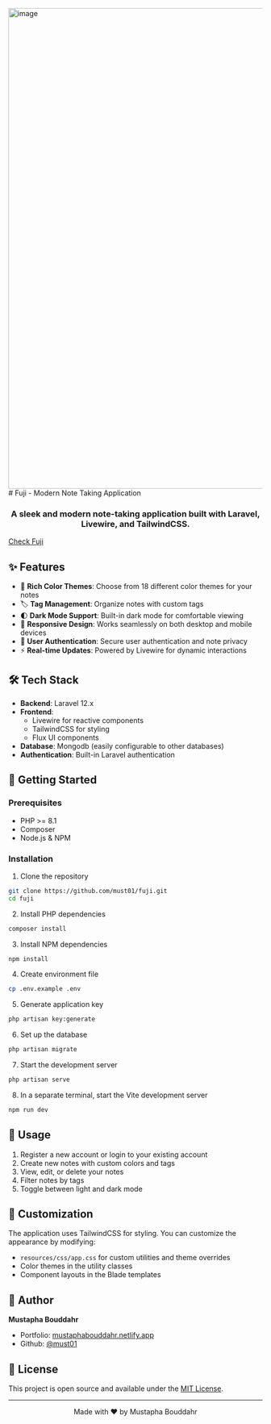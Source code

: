 <img width="1865" height="953" alt="image" src="https://github.com/user-attachments/assets/e8332950-b48b-4b35-a2a6-4df528742f9e" /># Fuji - Modern Note Taking Application

<div align="center">
<h3>A sleek and modern note-taking application built with Laravel, Livewire, and TailwindCSS.</h3>
</div>

[Check Fuji](https://fuji.laravel.cloud/)

## ✨ Features

-   🎨 **Rich Color Themes**: Choose from 18 different color themes for your notes
-   🏷️ **Tag Management**: Organize notes with custom tags
-   🌓 **Dark Mode Support**: Built-in dark mode for comfortable viewing
-   📱 **Responsive Design**: Works seamlessly on both desktop and mobile devices
-   🔐 **User Authentication**: Secure user authentication and note privacy
-   ⚡ **Real-time Updates**: Powered by Livewire for dynamic interactions

## 🛠️ Tech Stack

-   **Backend**: Laravel 12.x
-   **Frontend**:
    -   Livewire for reactive components
    -   TailwindCSS for styling
    -   Flux UI components
-   **Database**: Mongodb (easily configurable to other databases)
-   **Authentication**: Built-in Laravel authentication

## 🚀 Getting Started

### Prerequisites

-   PHP >= 8.1
-   Composer
-   Node.js & NPM

### Installation

1. Clone the repository

```bash
git clone https://github.com/must01/fuji.git
cd fuji
```

2. Install PHP dependencies

```bash
composer install
```

3. Install NPM dependencies

```bash
npm install
```

4. Create environment file

```bash
cp .env.example .env
```

5. Generate application key

```bash
php artisan key:generate
```

6. Set up the database

```bash
php artisan migrate
```

7. Start the development server

```bash
php artisan serve
```

8. In a separate terminal, start the Vite development server

```bash
npm run dev
```

## 🎯 Usage

1. Register a new account or login to your existing account
2. Create new notes with custom colors and tags
3. View, edit, or delete your notes
4. Filter notes by tags
5. Toggle between light and dark mode

## 🎨 Customization

The application uses TailwindCSS for styling. You can customize the appearance by modifying:

-   `resources/css/app.css` for custom utilities and theme overrides
-   Color themes in the utility classes
-   Component layouts in the Blade templates

## 👤 Author

**Mustapha Bouddahr**

-   Portfolio: [mustaphabouddahr.netlify.app](https://mustaphabouddahr.netlify.app)
-   Github: [@must01](https://github.com/must01)

## 📄 License

This project is open source and available under the [MIT License](LICENSE).

---

<div align="center">
Made with ❤️ by Mustapha Bouddahr
</div>
